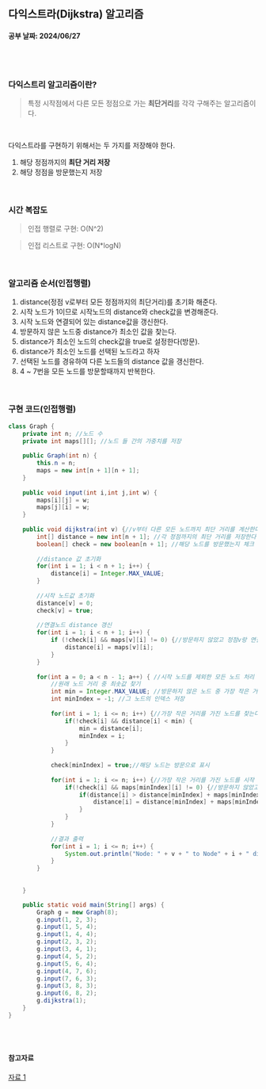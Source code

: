 ## 다익스트라(Dijkstra) 알고리즘
#### 공부 날짜: 2024/06/27

<br><br>
### 다익스트리 알고리즘이란?
> 특정 시작점에서 다른 모든 정점으로 가는 **최단거리**를 각각 구해주는 알고리즘이다.

<br>

다익스트라를 구현하기 위해서는 두 가지를 저장해야 한다. 
1. 해당 정점까지의 **최단 거리 저장**
2. 해당 정점을 방문했는지 저장 

<br>

### 시간 복잡도
> 인접 행렬로 구현: O(N^2)

>인접 리스트로 구현: O(N*logN)

<br>

### 알고리즘 순서(인접행렬)
1. distance(정점 v로부터 모든 정점까지의 최단거리)를 초기화 해준다.
2. 시작 노드가 1이므로 시작노드의 distance와 check값을 변경해준다.
3. 시작 노드와 연결되어 있는 distance값을 갱신한다.
4. 방문하지 않은 노드중 distance가 최소인 값을 찾는다.
5. distance가 최소인 노드의 check값을 true로 설정한다(방문).
6. distance가 최소인 노드를 선택된 노드라고 하자
7. 선택된 노드를 경유하여 다른 노드들의 distance 값을 갱신한다. 
8. 4 ~ 7번을 모든 노드를 방문할때까지 반복한다. 


<br>

### 구현 코드(인접행렬)
```java
class Graph {
    private int n; //노드 수
    private int maps[][]; //노드 들 간의 가중치를 저장
    
    public Graph(int n) {
        this.n = n;
        maps = new int[n + 1][n + 1];
    }
    
    public void input(int i,int j,int w) {
        maps[i][j] = w;
        maps[j][i] = w;
    }
    
    public void dijkstra(int v) {//v부터 다른 모든 노드까지 최단 거리를 계산한다. 
        int[] distance = new int[n + 1]; //각 정점까지의 최단 거리를 저장한다
        boolean[] check = new boolean[n + 1]; //해당 노드를 방문했는지 체크
        
        //distance 값 초기화
        for(int i = 1; i < n + 1; i++) {
            distance[i] = Integer.MAX_VALUE;
        }
        
        //시작 노드값 초기화
        distance[v] = 0;
        check[v] = true;
        
        //연결노드 distance 갱신
        for(int i = 1; i < n + 1; i++) {
            if (!check[i] && maps[v][i] != 0) {//방문하지 않았고 정점v랑 연결되어있는 노드
                distance[i] = maps[v][i];
            }
        }
        
        for(int a = 0; a < n - 1; a++) { //시작 노드를 제외한 모든 노드 처리 
            //원래 노드 거리 중 최솟값 찾기
            int min = Integer.MAX_VALUE; //방문하지 않은 노드 중 가장 작은 거리를 가진 노드를 저장
            int minIndex = -1; //그 노드의 인덱스 저장 
            
            for(int i = 1; i <= n; i++) {//가장 작은 거리를 가진 노드를 찾는다 
                if(!check[i] && distance[i] < min) {
                    min = distance[i];
                    minIndex = i;
                }
            }
            
            check[minIndex] = true;//해당 노드는 방문으로 표시 
            
            for(int i = 1; i <= n; i++) {//가장 작은 거리를 가진 노드를 시작 노드로 해서 또 최단 거리를 찾는 것. 
                if(!check[i] && maps[minIndex][i] != 0) {//방문하지 않았고 minIndex 노드와 연결된 노드의 거리 갱신 
                    if(distance[i] > distance[minIndex] + maps[minIndex][i]) {//v부터 minIndex까지 거리 + minIndex부터 i까지의 거리 
                        distance[i] = distance[minIndex] + maps[minIndex][i];
                    }
                }
            }
            
            //결과 출력
            for(int i = 1; i <= n; i++) {
                System.out.println("Node: " + v + " to Node" + i + " distance: " + distance[i]);
            }
        }
        
        
    }

    public static void main(String[] args) {
        Graph g = new Graph(8);
        g.input(1, 2, 3);
        g.input(1, 5, 4);
        g.input(1, 4, 4);
        g.input(2, 3, 2);
        g.input(3, 4, 1);
        g.input(4, 5, 2);
        g.input(5, 6, 4);
        g.input(4, 7, 6);
        g.input(7, 6, 3);
        g.input(3, 8, 3);
        g.input(6, 8, 2);
        g.dijkstra(1);
    }
}

```

<br><br>

#### 참고자료
[자료 1](https://bumbums.tistory.com/4)